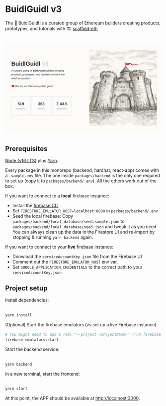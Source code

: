 # BuidlGuidl v3

The 🏰 BuidlGuidl is a curated group of Ethereum builders creating products, prototypes, and tutorials with 🏗 [scaffold-eth](https://github.com/scaffold-eth/scaffold-eth)

![BuidlGuidl v3 homepage](.github/img/bg1.png "BuidlGuidl v3")
---

## Prerequisites

[Node (v16 LTS)](https://nodejs.org/en/download/) plus [Yarn](https://classic.yarnpkg.com/en/docs/install/).

Every package in this monorepo (backend, hardhat, react-app) comes with a `.sample.env` file. The one inside `packages/backend` is the only one required to set up (copy it to `packages/backend/.env`). All the others work out of the box.

If you want to connect to a **local** firebase instance:
  - Install the [firebase CLI](https://firebase.google.com/docs/cli#install_the_firebase_cli)
  - Set `FIRESTORE_EMULATOR_HOST=localhost:8080` in `packages/backend/.env`
  - Seed the local firebase: Copy `packages/backend/local_database/seed.sample.json` to `packages/backend/local_database/seed.json` and tweak it as you need. You can always clean up the data in the Firestore UI and re-import by stopping & running `yarn backend` again.

If you want to connect to your **live** firebase instance:
 - Donwload the `serviceAccountKey.json` file from the Firebase UI
 - Comment out the `FIRESTORE_EMULATOR_HOST` env var.
 - Set `GOOGLE_APPLICATION_CREDENTIALS` to the correct path to your `serviceAccountKey.json`
 
## Project setup

Install dependencies:

```bash

yarn install

```

(Optional) Start the firebase emulators (vs set up a live Firebase instance)
```bash
# You might need to add a real "--project <projectName>" (run firebase project:list)
firebase emulators:start

```

Start the backend service:

```bash

yarn backend

```

In a new terminal, start the frontend:

```bash

yarn start

```

At this point, the APP should be available at <http://localhost:3000>.
